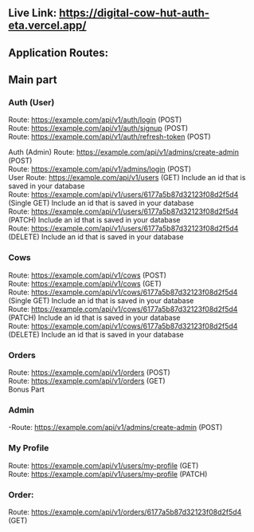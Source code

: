 ## Live Link: https://digital-cow-hut-auth-eta.vercel.app/


## Application Routes:

## Main part

### Auth (User)
Route: https://example.com/api/v1/auth/login (POST)  <br/>
Route: https://example.com/api/v1/auth/signup (POST)    <br/>
Route: https://example.com/api/v1/auth/refresh-token (POST)  <br/>

Auth (Admin)
Route: https://example.com/api/v1/admins/create-admin (POST) <br/>
Route: https://example.com/api/v1/admins/login (POST)  <br/>
User
Route: https://example.com/api/v1/users (GET) Include an id that is saved in your database   <br/>
Route: https://example.com/api/v1/users/6177a5b87d32123f08d2f5d4 (Single GET) Include an id that is saved in your database    <br/>
Route: https://example.com/api/v1/users/6177a5b87d32123f08d2f5d4 (PATCH) Include an id that is saved in your database    <br/>
Route: https://example.com/api/v1/users/6177a5b87d32123f08d2f5d4 (DELETE) Include an id that is saved in your database      <br/>
### Cows
Route: https://example.com/api/v1/cows (POST)    <br/>
Route: https://example.com/api/v1/cows (GET)        <br/>
Route: https://example.com/api/v1/cows/6177a5b87d32123f08d2f5d4 (Single GET) Include an id that is saved in your database         <br/>
Route: https://example.com/api/v1/cows/6177a5b87d32123f08d2f5d4 (PATCH) Include an id that is saved in your database              <br/>
Route: https://example.com/api/v1/cows/6177a5b87d32123f08d2f5d4 (DELETE) Include an id that is saved in your database              <br/>
### Orders
Route: https://example.com/api/v1/orders (POST)   <br/>
Route: https://example.com/api/v1/orders (GET)    <br/>
Bonus Part
### Admin
-Route: https://example.com/api/v1/admins/create-admin (POST)   <br/>

### My Profile
Route: https://example.com/api/v1/users/my-profile (GET)   <br/>
Route: https://example.com/api/v1/users/my-profile (PATCH)   <br/>
### Order:
Route: https://example.com/api/v1/orders/6177a5b87d32123f08d2f5d4 (GET)  <br/>
